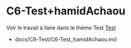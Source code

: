 
# C6-Test+hamidAchaou
 

Voir le travail à faire dans le thème Test
[Test](https://github.com/solicoders/evaluation/issues/10)


- docs/C6-Test/C6-Test_hamidAchaou.md 
 
